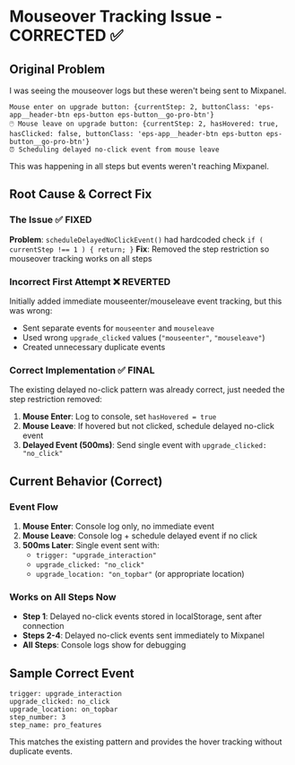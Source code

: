 # Mouseover Tracking Issue - CORRECTED ✅

## Original Problem
I was seeing the mouseover logs but these weren't being sent to Mixpanel.

```
Mouse enter on upgrade button: {currentStep: 2, buttonClass: 'eps-app__header-btn eps-button eps-button__go-pro-btn'}
🖱️ Mouse leave on upgrade button: {currentStep: 2, hasHovered: true, hasClicked: false, buttonClass: 'eps-app__header-btn eps-button eps-button__go-pro-btn'}
⏰ Scheduling delayed no-click event from mouse leave
```

This was happening in all steps but events weren't reaching Mixpanel.

## Root Cause & Correct Fix

### The Issue ✅ FIXED
**Problem**: `scheduleDelayedNoClickEvent()` had hardcoded check `if ( currentStep !== 1 ) { return; }` 
**Fix**: Removed the step restriction so mouseover tracking works on all steps

### Incorrect First Attempt ❌ REVERTED
Initially added immediate mouseenter/mouseleave event tracking, but this was wrong:
- Sent separate events for `mouseenter` and `mouseleave` 
- Used wrong `upgrade_clicked` values (`"mouseenter"`, `"mouseleave"`)
- Created unnecessary duplicate events

### Correct Implementation ✅ FINAL
The existing delayed no-click pattern was already correct, just needed the step restriction removed:

1. **Mouse Enter**: Log to console, set `hasHovered = true`
2. **Mouse Leave**: If hovered but not clicked, schedule delayed no-click event
3. **Delayed Event (500ms)**: Send single event with `upgrade_clicked: "no_click"`

## Current Behavior (Correct)

### Event Flow
1. **Mouse Enter**: Console log only, no immediate event
2. **Mouse Leave**: Console log + schedule delayed event if no click
3. **500ms Later**: Single event sent with:
   - `trigger: "upgrade_interaction"`
   - `upgrade_clicked: "no_click"`
   - `upgrade_location: "on_topbar"` (or appropriate location)

### Works on All Steps Now
- **Step 1**: Delayed no-click events stored in localStorage, sent after connection
- **Steps 2-4**: Delayed no-click events sent immediately to Mixpanel
- **All Steps**: Console logs show for debugging

## Sample Correct Event
```
trigger: upgrade_interaction
upgrade_clicked: no_click
upgrade_location: on_topbar
step_number: 3
step_name: pro_features
```

This matches the existing pattern and provides the hover tracking without duplicate events.